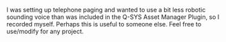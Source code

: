 I was setting up telephone paging and wanted to use a bit less robotic sounding voice than was included in the Q-SYS Asset Manager Plugin, so I recorded myself.  Perhaps this is useful to someone else.  Feel free to use/modify for any project.